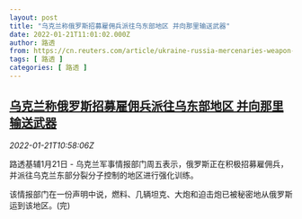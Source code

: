 ```yaml
---
layout: post
title: "乌克兰称俄罗斯招募雇佣兵派往乌东部地区 并向那里输送武器"
date: 2022-01-21T11:01:02.000Z
author: 路透
from: https://cn.reuters.com/article/ukraine-russia-mercenaries-weapon-0121-idCNKBS2JV0XQ
tags: [ 路透 ]
categories: [ 路透 ]
---
```

<!--1642762862000-->
[乌克兰称俄罗斯招募雇佣兵派往乌东部地区 并向那里输送武器](https://cn.reuters.com/article/ukraine-russia-mercenaries-weapon-0121-idCNKBS2JV0XQ)
------

<div>
<div><i>2022-01-21T10:58:06Z</i></div><p>路透基辅1月21日 - 乌克兰军事情报部门周五表示，俄罗斯正在积极招募雇佣兵，并派往乌克兰东部分裂分子控制的地区进行强化训练。</p><p>该情报部门在一份声明中说，燃料、几辆坦克、大炮和迫击炮已被秘密地从俄罗斯运到该地区。(完)</p>
</div>
